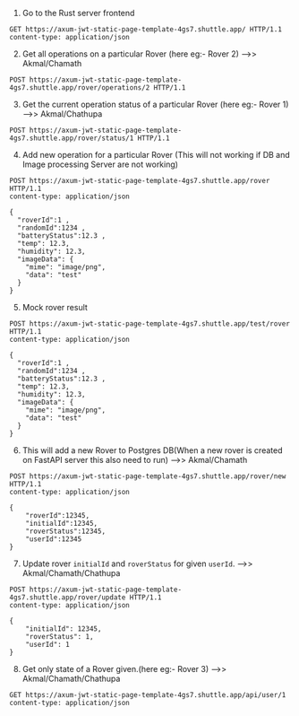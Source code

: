1. Go to the Rust server frontend
```http
GET https://axum-jwt-static-page-template-4gs7.shuttle.app/ HTTP/1.1
content-type: application/json
```

2. Get all operations on a particular Rover (here eg:- Rover 2) -->> Akmal/Chamath
```http
POST https://axum-jwt-static-page-template-4gs7.shuttle.app/rover/operations/2 HTTP/1.1
```

3. Get the current operation status of a particular Rover (here eg:- Rover 1) -->> Akmal/Chathupa
```http
POST https://axum-jwt-static-page-template-4gs7.shuttle.app/rover/status/1 HTTP/1.1
```

4. Add new operation for a particular Rover (This will not working if DB and Image processing Server are not working)
```http
POST https://axum-jwt-static-page-template-4gs7.shuttle.app/rover HTTP/1.1
content-type: application/json

{
  "roverId":1 ,
  "randomId":1234 ,
  "batteryStatus":12.3 ,
  "temp": 12.3,
  "humidity": 12.3,
  "imageData": {
    "mime": "image/png",
    "data": "test"
  }
}
```

5. Mock rover result
```http
POST https://axum-jwt-static-page-template-4gs7.shuttle.app/test/rover HTTP/1.1
content-type: application/json

{
  "roverId":1 ,
  "randomId":1234 ,
  "batteryStatus":12.3 ,
  "temp": 12.3,
  "humidity": 12.3,
  "imageData": {
    "mime": "image/png",
    "data": "test"
  }
}
```

6. This will add a new Rover to Postgres DB(When a new rover is created on FastAPI server this also need to run) -->> Akmal/Chamath
```http
POST https://axum-jwt-static-page-template-4gs7.shuttle.app/rover/new HTTP/1.1
content-type: application/json

{
    "roverId":12345,
    "initialId":12345,
    "roverStatus":12345,
    "userId":12345
}
```

7. Update rover `initialId` and `roverStatus` for given `userId`. -->> Akmal/Chamath/Chathupa
```http
POST https://axum-jwt-static-page-template-4gs7.shuttle.app/rover/update HTTP/1.1
content-type: application/json

{
    "initialId": 12345,
    "roverStatus": 1,
    "userId": 1
}
```

8. Get only state of a Rover given.(here eg:- Rover 3) -->> Akmal/Chamath/Chathupa
```http
GET https://axum-jwt-static-page-template-4gs7.shuttle.app/api/user/1
content-type: application/json
```
